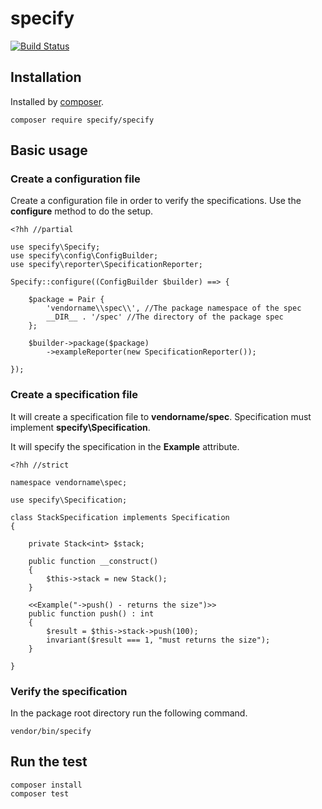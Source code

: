 specify
============================

[![Build Status](https://travis-ci.org/hack-specify/specify.svg?branch=master)](https://travis-ci.org/hack-specify/specify)

Installation
----------------------------

Installed by [composer](https://getcomposer.org/).

	composer require specify/specify

Basic usage
----------------------------

### Create a configuration file

Create a configuration file in order to verify the specifications.
Use the **configure** method to do the setup.

```hack
<?hh //partial

use specify\Specify;
use specify\config\ConfigBuilder;
use specify\reporter\SpecificationReporter;

Specify::configure((ConfigBuilder $builder) ==> {

    $package = Pair {
        'vendorname\\spec\\', //The package namespace of the spec
        __DIR__ . '/spec' //The directory of the package spec
    };

    $builder->package($package)
        ->exampleReporter(new SpecificationReporter());

});
```

### Create a specification file

It will create a specification file to **vendorname/spec**.
Specification must implement **specify\Specification**.

It will specify the specification in the **Example** attribute.

```hack
<?hh //strict

namespace vendorname\spec;

use specify\Specification;

class StackSpecification implements Specification
{

    private Stack<int> $stack;

    public function __construct()
    {
        $this->stack = new Stack();
    }

    <<Example("->push() - returns the size")>>
    public function push() : int
    {
        $result = $this->stack->push(100);
        invariant($result === 1, "must returns the size");
    }

}
```

### Verify the specification

In the package root directory run the following command.

	vendor/bin/specify


Run the test
----------------------------

	composer install
	composer test
